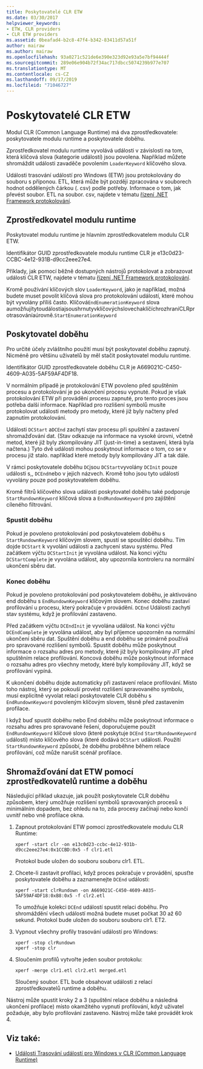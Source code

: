 ```yaml
---
title: Poskytovatelé CLR ETW
ms.date: 03/30/2017
helpviewer_keywords:
- ETW, CLR providers
- CLR ETW providers
ms.assetid: 0beafad4-b2c8-47f4-b342-83411d57a51f
author: mairaw
ms.author: mairaw
ms.openlocfilehash: 93a0271c521de6e390e323d92e93a5e7bf94444f
ms.sourcegitcommit: 289e06e904b72f34ac717dbcc5074239b977e707
ms.translationtype: MT
ms.contentlocale: cs-CZ
ms.lasthandoff: 09/17/2019
ms.locfileid: "71046727"
---
```

# <a name="clr-etw-providers"></a>Poskytovatelé CLR ETW
Modul CLR (Common Language Runtime) má dva zprostředkovatele: poskytovatele modulu runtime a poskytovatele doběhu.  
  
 Zprostředkovatel modulu runtime vyvolává události v závislosti na tom, která klíčová slova (kategorie událostí) jsou povolena. Například můžete shromáždit události zavaděče povolením `LoaderKeyword` klíčového slova.  
  
 Události trasování událostí pro Windows (ETW) jsou protokolovány do souboru s příponou. ETL, která může být později zpracována v souborech hodnot oddělených čárkou (. csv) podle potřeby. Informace o tom, jak převést soubor. ETL na soubor. csv, najdete v tématu [řízení .NET Framework protokolování](controlling-logging.md).  
  
## <a name="the-runtime-provider"></a>Zprostředkovatel modulu runtime  
 Poskytovatel modulu runtime je hlavním zprostředkovatelem modulu CLR ETW.  
  
 Identifikátor GUID zprostředkovatele modulu runtime CLR je e13c0d23-CCBC-4e12-931B-d9cc2eee27e4.  
  
 Příklady, jak pomocí běžně dostupných nástrojů protokolovat a zobrazovat události CLR ETW, najdete v tématu [řízení .NET Framework protokolování](controlling-logging.md).  
  
 Kromě používání klíčových slov `LoaderKeyword`, jako je například, možná budete muset povolit klíčová slova pro protokolování událostí, které mohou být vyvolány příliš často. Klíčová`EndEnumerationKeyword` slova aumožňujítytoudálostiajsoushrnutyvklíčovýchslovechaklíčíchrozhraníCLRprotrasováníaúrovně.`StartEnumerationKeyword` [](clr-etw-keywords-and-levels.md)  
  
## <a name="the-rundown-provider"></a>Poskytovatel doběhu  
 Pro určité účely zvláštního použití musí být poskytovatel doběhu zapnutý. Nicméně pro většinu uživatelů by měl stačit poskytovatel modulu runtime.  
  
 Identifikátor GUID zprostředkovatele doběhu CLR je A669021C-C450-4609-A035-5AF59AF4DF18.  
  
 V normálním případě je protokolování ETW povoleno před spuštěním procesu a protokolování je po ukončení procesu vypnuté. Pokud je však protokolování ETW při provádění procesu zapnuté, pro tento proces jsou potřeba další informace. Například pro rozlišení symbolů musíte protokolovat události metody pro metody, které již byly načteny před zapnutím protokolování.  
  
 Události `DCStart` a`DCEnd` zachytí stav procesu při spuštění a zastavení shromažďování dat. (Stav odkazuje na informace na vysoké úrovni, včetně metod, které již byly zkompilovány JIT (just-in-time) a sestavení, která byla načtena.) Tyto dvě události mohou poskytnout informace o tom, co se v procesu již stalo. například které metody byly kompilovány JIT a tak dále.  
  
 V rámci poskytovatele doběhu `DC`jsou `DCStart`vyvolány `DCInit` pouze události s,, `DCEnd`nebo v jejich názvech. Kromě toho jsou tyto události vyvolány pouze pod poskytovatelem doběhu.  
  
 Kromě filtrů klíčového slova události poskytovatel doběhu také podporuje `StartRundownKeyword` klíčová slova a `EndRundownKeyword` pro zajištění cíleného filtrování.  
  
### <a name="start-rundown"></a>Spustit doběhu  
 Pokud je povoleno protokolování pod poskytovatelem doběhu s `StartRundownKeyword` klíčovým slovem, spustí se spouštěcí doběhu. Tím dojde `DCStart` k vyvolání události a zachycení stavu systému. Před začátkem výčtu `DCStartInit` je vyvolána událost. Na konci výčtu `DCStartComplete` je vyvolána událost, aby upozornila kontroleru na normální ukončení sběru dat.  
  
### <a name="end-rundown"></a>Konec doběhu  
 Pokud je povoleno protokolování pod poskytovatelem doběhu, je aktivováno end doběhu s `EndRundownKeyword` klíčovým slovem. Konec doběhu zastaví profilování u procesu, který pokračuje v provádění. `DCEnd` Události zachytí stav systému, když je profilování zastaveno.  
  
 Před začátkem výčtu `DCEndInit` je vyvolána událost. Na konci výčtu `DCEndComplete` je vyvolána událost, aby byl příjemce upozorněn na normální ukončení sběru dat. Spuštění doběhu a end doběhu se primárně používá pro spravované rozlišení symbolů. Spustit doběhu může poskytnout informace o rozsahu adres pro metody, které již byly kompilovány JIT před spuštěním relace profilování. Koncová doběhu může poskytnout informace o rozsahu adres pro všechny metody, které byly kompilovány JIT, když se profilování vypíná.  
  
 K ukončení doběhu dojde automaticky při zastavení relace profilování. Místo toho nástroj, který se pokouší provést rozlišení spravovaného symbolu, musí explicitně vyvolat relaci poskytovatele CLR doběhu s `EndRundownKeyword` povoleným klíčovým slovem, těsně před zastavením profilace.  
  
 I když buď spustit doběhu nebo End doběhu může poskytnout informace o rozsahu adres pro spravované řešení, doporučujeme použít `EndRundownKeyword` klíčové slovo (které poskytuje `DCEnd` `StartRundownKeyword` události) místo klíčového slova (které dodává `DCStart` události. Použití `StartRundownKeyword` způsobí, že doběhu proběhne během relace profilování, což může narušit scénář profilace.  
  
## <a name="etw-data-collection-using-runtime-and-rundown-providers"></a>Shromažďování dat ETW pomocí zprostředkovatelů runtime a doběhu  
 Následující příklad ukazuje, jak použít poskytovatele CLR doběhu způsobem, který umožňuje rozlišení symbolů spravovaných procesů s minimálním dopadem, bez ohledu na to, zda procesy začínají nebo končí uvnitř nebo vně profilace okna.  
  
1. Zapnout protokolování ETW pomocí zprostředkovatele modulu CLR Runtime:  
  
    ```console
    xperf -start clr -on e13c0d23-ccbc-4e12-931b-d9cc2eee27e4:0x1CCBD:0x5 -f clr1.etl      
    ```  
  
     Protokol bude uložen do souboru souboru clr1. ETL.  
  
2. Chcete-li zastavit profilaci, když proces pokračuje v provádění, spusťte poskytovatele doběhu a zaznamenejte `DCEnd` události:  
  
    ```console
    xperf -start clrRundown -on A669021C-C450-4609-A035-5AF59AF4DF18:0xB8:0x5 -f clr2.etl      
    ```  
  
     To umožňuje kolekci `DCEnd` událostí spustit relaci doběhu. Pro shromáždění všech událostí možná budete muset počkat 30 až 60 sekund. Protokol bude uložen do souboru souboru clr1. ET2.  
  
3. Vypnout všechny profily trasování událostí pro Windows:  
  
    ```console
    xperf -stop clrRundown   
    xperf -stop clr  
    ```  
  
4. Sloučením profilů vytvořte jeden soubor protokolu:  
  
    ```console
    xperf -merge clr1.etl clr2.etl merged.etl  
    ```  
  
     Sloučený soubor. ETL bude obsahovat události z relací zprostředkovatelů runtime a doběhu.  
  
 Nástroj může spustit kroky 2 a 3 (spuštění relace doběhu a následná ukončení profilace) místo okamžitého vypnutí profilování, když uživatel požaduje, aby bylo profilování zastaveno. Nástroj může také provádět krok 4.  
  
## <a name="see-also"></a>Viz také:

- [Události Trasování událostí pro Windows v CLR (Common Language Runtime)](etw-events-in-the-common-language-runtime.md)
